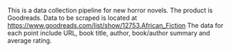This is a data collection pipeline for new horror novels. The product is Goodreads.
Data to be scraped is located at https://www.goodreads.com/list/show/12753.African_Fiction
The data for each point include URL, book title, author, book/author summary and average rating.